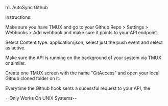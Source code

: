 h1. AutoSync Github

Instructions:

Make sure you have TMUX and go to your Github Repo > Settings > Webhooks > Add webhook and make sure it points to your API endpoint.

Select Content type: application/json, select just the push event and select as active.

Make sure the API is running on the background of your system via TMUX or similar.

Create one TMUX screen with the name "GitAccess" and open your local Github cloned folder on it.

Everytime the Github hook sents a sucessful request to your API, the 

--Only Works On UNIX Systems--
